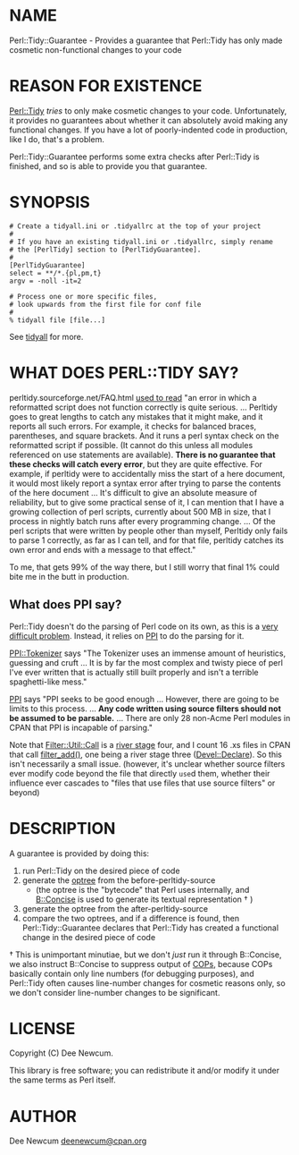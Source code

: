# NAME

Perl::Tidy::Guarantee - Provides a guarantee that Perl::Tidy has only made cosmetic non-functional
changes to your code

# REASON FOR EXISTENCE

[Perl::Tidy](https://metacpan.org/pod/Perl%3A%3ATidy) _tries_ to only make cosmetic changes to your code. Unfortunately, it provides no
guarantees about whether it can absolutely avoid making any functional changes. If you have a lot of
poorly-indented code in production, like I do, that's a problem.

Perl::Tidy::Guarantee performs some extra checks after Perl::Tidy is finished, and so is able to
provide you that guarantee.

# SYNOPSIS

    # Create a tidyall.ini or .tidyallrc at the top of your project
    #
    # If you have an existing tidyall.ini or .tidyallrc, simply rename
    # the [PerlTidy] section to [PerlTidyGuarantee].
    #
    [PerlTidyGuarantee]
    select = **/*.{pl,pm,t}
    argv = -noll -it=2

    # Process one or more specific files,
    # look upwards from the first file for conf file
    #
    % tidyall file [file...]

See [tidyall](https://metacpan.org/pod/tidyall) for more.

# WHAT DOES PERL::TIDY SAY?

perltidy.sourceforge.net/FAQ.html [used to
read](https://web.archive.org/web/20180609065751/http://perltidy.sourceforge.net/FAQ.html) "an error
in which a reformatted script does not function correctly is quite serious. … Perltidy goes to great
lengths to catch any mistakes that it might make, and it reports all such errors. For example, it
checks for balanced braces, parentheses, and square brackets. And it runs a perl syntax check on the
reformatted script if possible. (It cannot do this unless all modules referenced on use statements
are available). **There is no guarantee that these checks will catch every error**, but they are
quite effective. For example, if perltidy were to accidentally miss the start of a here document, it
would most likely report a syntax error after trying to parse the contents of the here document …
It's difficult to give an absolute measure of reliability, but to give some practical sense of it, I
can mention that I have a growing collection of perl scripts, currently about 500 MB in size, that I
process in nightly batch runs after every programming change. ... Of the perl scripts that were
written by people other than myself, Perltidy only fails to parse 1 correctly, as far as I can tell,
and for that file, perltidy catches its own error and ends with a message to that effect."

To me, that gets 99% of the way there, but I still worry that final 1% could bite me in the butt in
production.

## What does PPI say?

Perl::Tidy doesn't do the parsing of Perl code on its own, as this is a [very difficult
problem](https://everything2.com/title/Only+perl+can+parse+Perl). Instead, it relies on [PPI](https://metacpan.org/pod/PPI) to do
the parsing for it.

[PPI::Tokenizer](https://metacpan.org/pod/PPI%3A%3ATokenizer) says "The Tokenizer uses an immense amount of heuristics, guessing and cruft …
It is by far the most complex and twisty piece of perl I've ever written that is actually still
built properly and isn't a terrible spaghetti-like mess."

[PPI](https://metacpan.org/pod/PPI) says "PPI seeks to be good enough … However, there are going to be limits to this process. …
**Any code written using source filters should not be assumed to be parsable.** … There are only 28
non-Acme Perl modules in CPAN that PPI is incapable of parsing."

Note that [Filter::Util::Call](https://metacpan.org/pod/Filter%3A%3AUtil%3A%3ACall) is a [river
stage](https://metacpan.org/about/faq#whatdoestheriverstageindicate) four, and I count 16 .xs files
in CPAN that call [filter\_add()](https://metacpan.org/pod/perlfilter), one being a river stage three ([Devel::Declare](https://metacpan.org/pod/Devel%3A%3ADeclare)). So
this isn't necessarily a small issue. (however, it's unclear whether source filters ever modify code
beyond the file that directly `use`d them, whether their influence ever cascades to "files that use
files that use source filters" or beyond)

# DESCRIPTION

A guarantee is provided by doing this:

1. run Perl::Tidy on the desired piece of code
2. generate the [optree](https://metacpan.org/pod/perloptree) from the before-perltidy-source
    - (the optree is the "bytecode" that Perl uses internally, and [B::Concise](https://metacpan.org/pod/B%3A%3AConcise) is used to generate its
    textual representation † )
3. generate the optree from the after-perltidy-source
4. compare the two optrees, and if a difference is found, then Perl::Tidy::Guarantee declares that
Perl::Tidy has created a functional change in the desired piece of code

† This is unimportant minutiae, but we don't _just_ run it through B::Concise, we also instruct
B::Concise to suppress output of [COPs](https://metacpan.org/pod/perloptree#COP), because COPs basically contain only line
numbers (for debugging purposes), and Perl::Tidy often causes line-number changes for cosmetic
reasons only, so we don't consider line-number changes to be significant.

# LICENSE

Copyright (C) Dee Newcum.

This library is free software; you can redistribute it and/or modify
it under the same terms as Perl itself.

# AUTHOR

Dee Newcum <deenewcum@cpan.org>
